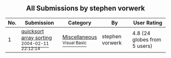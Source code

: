 ﻿<div align="center">

## All Submissions by stephen vorwerk

</div>

No.  | Submission | Category | By   | User Rating
---- | ---------- | -------- | ---- | -----------
1 | [quicksort array sorting<br /><sup>2004-02-11 22:12:14</sup>](https://github.com/Planet-Source-Code/stephen-vorwerk-quicksort-array-sorting__1-51682) | [Miscellaneous<br /><sup>Visual Basic</sup>](../ByCategory/miscellaneous__1-1.md) | stephen vorwerk | 4.8 (24 globes from 5 users)
